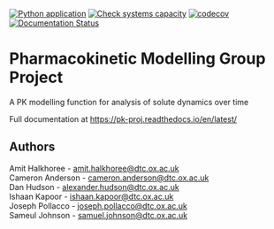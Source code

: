 [![Python application](https://github.com/Software-Engineering-BBSRC-Group-6/PK_modelling/actions/workflows/run-unittests.yml/badge.svg)](https://github.com/Software-Engineering-BBSRC-Group-6/PK_modelling/actions/workflows/run-unittests.yml)
[![Check systems capacity](https://github.com/Software-Engineering-BBSRC-Group-6/PK_modelling/actions/workflows/check-systems-compat.yml/badge.svg)](https://github.com/Software-Engineering-BBSRC-Group-6/PK_modelling/actions/workflows/check-systems-compat.yml)
[![codecov](https://codecov.io/gh/Software-Engineering-BBSRC-Group-6/PK_modelling/branch/main/graph/badge.svg?token=gdzMuuonBd)](https://codecov.io/gh/Software-Engineering-BBSRC-Group-6/PK_modelling)
[![Documentation Status](https://readthedocs.org/projects/pk-proj/badge/?version=latest)](https://pk-proj.readthedocs.io/en/latest/?badge=latest)

# Pharmacokinetic Modelling Group Project

A PK modelling function for analysis of solute dynamics over time

Full documentation at https://pk-proj.readthedocs.io/en/latest/ 

## Authors
Amit Halkhoree - amit.halkhoree@dtc.ox.ac.uk \
Cameron Anderson - cameron.anderson@dtc.ox.ac.uk \
Dan Hudson - alexander.hudson@dtc.ox.ac.uk \
Ishaan Kapoor - ishaan.kapoor@dtc.ox.ac.uk \
Joseph Pollacco - joseph.pollacco@dtc.ox.ac.uk \
Sameul Johnson - samuel.johnson@dtc.ox.ac.uk

